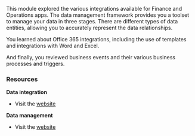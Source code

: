 ﻿This module explored the various integrations available for Finance and Operations apps. The data management framework provides you a toolset to manage your data in three stages. There are different types of data entities, allowing you to accurately represent the data relationships. 

You learned about Office 365 integrations, including the use of templates and integrations with Word and Excel. 

And finally, you reviewed business events and their various business processes and triggers.

### Resources

**Data integration**

- Visit the [website](https://docs.microsoft.com/dynamics365/fin-ops-core/dev-itpro/data-entities/integration-overview) 

**Data management**

- Visit the [website](https://docs.microsoft.com/dynamics365/fin-ops-core/dev-itpro/data-entities/data-entities-data-packages) 
